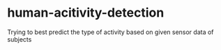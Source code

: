 # human-acitivity-detection
Trying to best predict the type of activity based on given sensor data of subjects
